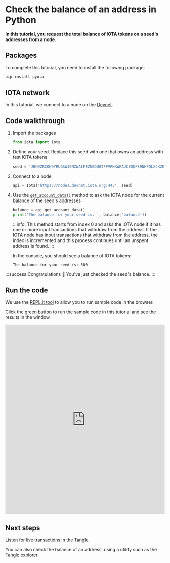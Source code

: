 # Check the balance of an address in Python

**In this tutorial, you request the total balance of IOTA tokens on a seed's addresses from a node.**

## Packages

To complete this tutorial, you need to install the following package:

```bash
pip install pyota
```

## IOTA network

In this tutorial, we connect to a node on the [Devnet](root://getting-started/1.0/networks/overview.md).

## Code walkthrough

1. Import the packages

    ```python
    from iota import Iota
    ```

2. Define your seed. Replace this seed with one that owns an address with test IOTA tokens

    ```python
    seed = 'JBN9ZRCOH9YRUGSWIQNZWAIFEZUBDUGTFPVRKXWPAUCEQQFS9NHPQLXCKZKRHVCCUZNF9CZZWKXRZVCWQ'
    ```

3. Connect to a node

    ```python
    api = Iota('https://nodes.devnet.iota.org:443', seed)
    ```

4. Use the [`get_account_data()`](https://pyota.readthedocs.io/en/latest/api.html#get-account-data) method to ask the IOTA node for the current balance of the seed's addresses

    ```python
    balance = api.get_account_data()
    print('The balance for your seed is: ', balance['balance'])
    ```

    :::info:
    This method starts from index 0 and asks the IOTA node if it has one or more input transactions that withdraw from the address. If the IOTA node has input transactions that withdraw from the address, the index is incremented and this process continues until an unspent address is found.
    :::

    In the console, you should see a balance of IOTA tokens:

    ```
    The balance for your seed is: 500
    ```

:::success:Congratulations :tada:
You've just checked the seed's balance.
:::

## Run the code

We use the [REPL.it tool](https://repl.it) to allow you to run sample code in the browser.

Click the green button to run the sample code in this tutorial and see the results in the window.

<iframe height="600px" width="100%" src="https://repl.it/@jake91/Check-the-balance-of-an-address-Python?lite=true" scrolling="no" frameborder="no" allowtransparency="true" allowfullscreen="true" sandbox="allow-forms allow-pointer-lock allow-popups allow-same-origin allow-scripts allow-modals"></iframe>

## Next steps

[Listen for live transactions in the Tangle](../python/listen-for-transactions.md).

You can also check the balance of an address, using a utility such as the [Tangle explorer](https://utils.iota.org).
